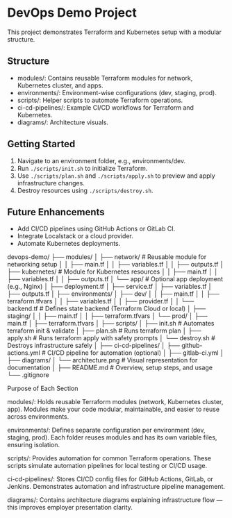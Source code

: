 # DevOps Demo Project

This project demonstrates Terraform and Kubernetes setup with a modular structure.

## Structure
- modules/: Contains reusable Terraform modules for network, Kubernetes cluster, and apps.
- environments/: Environment-wise configurations (dev, staging, prod).
- scripts/: Helper scripts to automate Terraform operations.
- ci-cd-pipelines/: Example CI/CD workflows for Terraform and Kubernetes.
- diagrams/: Architecture visuals.

## Getting Started
1. Navigate to an environment folder, e.g., environments/dev.
2. Run `./scripts/init.sh` to initialize Terraform.
3. Use `./scripts/plan.sh` and `./scripts/apply.sh` to preview and apply infrastructure changes.
4. Destroy resources using `./scripts/destroy.sh`.

## Future Enhancements
- Add CI/CD pipelines using GitHub Actions or GitLab CI.
- Integrate Localstack or a cloud provider.
- Automate Kubernetes deployments.

devops-demo/
├── modules/
│   ├── network/                # Reusable module for networking setup
│   │   ├── main.tf
│   │   ├── variables.tf
│   │   ├── outputs.tf
│   ├── kubernetes/             # Module for Kubernetes resources
│   │   ├── main.tf
│   │   ├── variables.tf
│   │   ├── outputs.tf
│   └── app/                    # Optional app deployment (e.g., Nginx)
│       ├── deployment.tf
│       ├── service.tf
│       ├── variables.tf
│       ├── outputs.tf
│
├── environments/
│   ├── dev/
│   │   ├── main.tf
│   │   ├── terraform.tfvars
│   │   ├── variables.tf
│   │   ├── provider.tf
│   │   └── backend.tf          # Defines state backend (Terraform Cloud or local)
│   ├── staging/
│   │   ├── main.tf
│   │   ├── terraform.tfvars
│   └── prod/
│       ├── main.tf
│       ├── terraform.tfvars
│
├── scripts/
│   ├── init.sh                 # Automates terraform init & validate
│   ├── plan.sh                 # Runs terraform plan
│   ├── apply.sh                # Runs terraform apply with safety prompts
│   └── destroy.sh              # Destroys infrastructure safely
│
├── ci-cd-pipelines/
│   ├── github-actions.yml      # CI/CD pipeline for automation (optional)
│   ├── gitlab-ci.yml
│
├── diagrams/
│   └── architecture.png        # Visual representation for documentation
│
├── README.md                   # Overview, setup steps, and usage
└── .gitignore



Purpose of Each Section

modules/:
Holds reusable Terraform modules (network, Kubernetes cluster, app). Modules make your code modular, maintainable, and easier to reuse across environments.

environments/:
Defines separate configuration per environment (dev, staging, prod).
Each folder reuses modules and has its own variable files, ensuring isolation.

scripts/:
Provides automation for common Terraform operations.
These scripts simulate automation pipelines for local testing or CI/CD usage.

ci-cd-pipelines/:
Stores CI/CD config files for GitHub Actions, GitLab, or Jenkins.
Demonstrates automation and infrastructure pipeline management.

diagrams/:
Contains architecture diagrams explaining infrastructure flow — this improves employer presentation clarity.